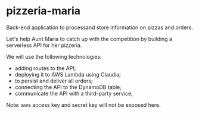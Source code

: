 # pizzeria-maria

Back-end application to processand store information on pizzas and orders.

Let's help Aunt Maria to catch up with the competition by building a serverless API for her pizzeria. 

We will use the following technologies:
- adding routes to the API;
- deploying it to AWS Lambda using Claudia; 
- to persist and deliver all orders; 
- connecting the API to the DynamoDB table;
- communicate the API with a third-party service;

Note: aws access key and secret key will not be exposed here.

